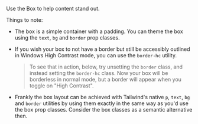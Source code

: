 Use the Box to help content stand out.

Things to note:

- The box is a simple container with a padding. You can theme the box using the `text`, `bg` and `border` prop classes.

- If you wish your box to not have a border but still be accessibly outlined in Windows High Contrast mode, you can use the `border-hc` utility.

  > To see that in action, below, try unsetting the `border` class, and instead setting the `border-hc` class. Now your box will be borderless in normal mode, but a border will appear when you toggle on "High Contrast".

- Frankly the box layout can be achieved with Tailwind's native `p`, `text`, `bg` and `border` utilities by using them exactly in the same way as you'd use the box prop classes. Consider the box classes as a semantic alternative then.
